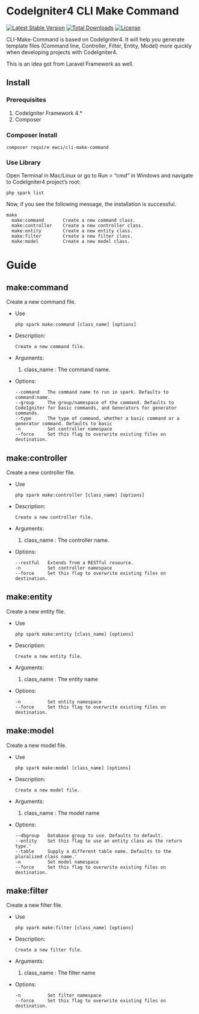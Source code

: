 # CodeIgniter4 CLI Make Command

[![Latest Stable Version](https://poser.pugx.org/ewci/cli-make-command/v)](//packagist.org/packages/ewci/cli-make-command) [![Total Downloads](https://poser.pugx.org/ewci/cli-make-command/downloads)](//packagist.org/packages/ewci/cli-make-command) [![License](https://poser.pugx.org/ewci/cli-make-command/license)](//packagist.org/packages/ewci/cli-make-command)

CLI-Make-Command is based on CodeIgniter4. It will help you generate template files (Command line, Controller, Filter, Entity, Model) more quickly when developing projects with CodeIgniter4.

This is an idea got from Laravel Framework as well.

## Install

### Prerequisites
1. CodeIgniter Framework 4.*
2. Composer

### Composer Install

```
composer require ewci/cli-make-command
```
### Use Library

Open Terminal in Mac/Linux or go to Run > “cmd” in Windows and navigate to CodeIgniter4 project’s root:

```
php spark list
```

Now, if you see the following message, the installation is successful.

```
make
  make:command       Create a new command class.
  make:controller    Create a new controller class.
  make:entity        Create a new entity class.
  make:filter        Create a new filter class.
  make:model         Create a new model class.
```

# Guide

## make:command

Create a new command file.

* Use
    ```
    php spark make:command [class_name] [options]
    ```

* Description:
    ```
    Create a new command file.
    ```

* Arguments:
    1. class_name : The command name.

* Options:
    ```
    --command   The command name to run in spark. Defaults to command:name.
    --group     The group/namespace of the command. Defaults to CodeIgniter for basic commands, and Generators for generator commands.
    --type      The type of command, whether a basic command or a generator command. Defaults to basic
    -n          Set controller namespace
    --force     Set this flag to overwrite existing files on destination.
    ```


## make:controller

Create a new controller file.

* Use
    ```
    php spark make:controller [class_name] [options]
    ```

* Description:
    ```
    Create a new controller file.
    ```

* Arguments:
    1. class_name : The controller name.

* Options:
    ```
    --restful   Extends from a RESTful resource.
    -n          Set controller namespace
    --force     Set this flag to overwrite existing files on destination.
    ```

## make:entity

Create a new entity file.

* Use
    ```
    php spark make:entity [class_name] [options]
    ```

* Description:
    ```
    Create a new entity file.
    ```

* Arguments:
    1. class_name : The entity name

* Options:
    ```
    -n          Set entity namespace
    --force     Set this flag to overwrite existing files on destination.
    ```
  
## make:model

Create a new model file.

* Use
    ```
    php spark make:model [class_name] [options]
    ```

* Description:
    ```
    Create a new model file.
    ```

* Arguments:
    1. class_name : The model name

* Options:
    ```
    --dbgroup   Database group to use. Defaults to default.
    --entity    Set this flag to use an entity class as the return type.'
    --table     Supply a different table name. Defaults to the pluralized class name.'
    -n          Set model namespace
    --force     Set this flag to overwrite existing files on destination.
    ```

## make:filter

Create a new filter file.

* Use
    ```
    php spark make:filter [class_name] [options]
    ```

* Description:
    ```
    Create a new filter file.
    ```

* Arguments:
    1. class_name : The filter name

* Options:
    ```
    -n          Set filter namespace
    --force     Set this flag to overwrite existing files on destination.
    ```